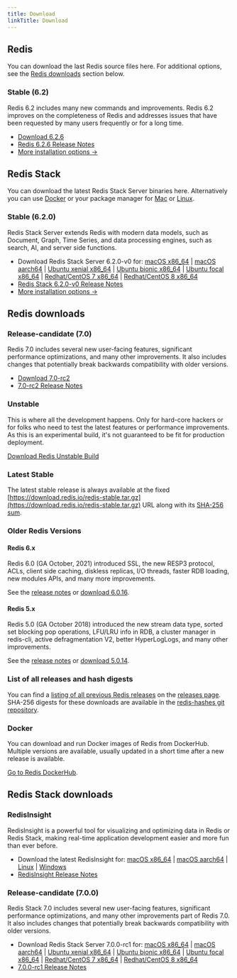 ```yaml
---
title: Download
linkTitle: Download
---
```

<div class="inner-content">
<div id="download-redis">

## Redis

You can download the last Redis source files here. For additional options, see the [Redis downloads](#redis-downloads) section below.

### Stable (6.2)

Redis 6.2 includes many new commands and improvements. Redis 6.2 improves on the completeness of Redis and addresses issues that have been requested by many users frequently or for a long time. 

* [Download 6.2.6](https://download.redis.io/releases/redis-6.2.6.tar.gz)
* [Redis 6.2.6 Release Notes](https://raw.githubusercontent.com/redis/redis/6.2/00-RELEASENOTES)
* [More installation options ->](#redis-downloads)

</div>

<div id="download-redis-stack">

## Redis Stack

You can download the latest Redis Stack Server binaries here. Alternatively you can use [Docker](/docs/stack/get-started/install/docker) or your package manager for [Mac](/docs/stack/get-started/install/mac-os) or [Linux](/docs/stack/get-started/install/linux).

### Stable (6.2.0)

Redis Stack Server extends Redis with modern data models, such as Document, Graph, Time Series, and data processing engines, such as search, AI, and server side functions.

* Download Redis Stack Server 6.2.0-v0 for: [macOS x86_64](https://redismodules.s3.amazonaws.com/redis-stack/redis-stack-server-6.2.0-v1.catalina.x86_64.zip) | [macOS aarch64](https://redismodules.s3.amazonaws.com/redis-stack/redis-stack-server-6.2.0-v1.monterey.arm64.zip) | [Ubuntu xenial x86_64](https://redismodules.s3.amazonaws.com/redis-stack/redis-stack-server-6.2.0-v1.xenial.x86_64.tar.gz) | [Ubuntu bionic x86_64](https://redismodules.s3.amazonaws.com/redis-stack/redis-stack-server-6.2.0-v1.bionic.x86_64.tar.gz) | [Ubuntu focal x86_64](https://redismodules.s3.amazonaws.com/redis-stack/redis-stack-server-6.2.0-v1.focal.x86_64.tar.gz) | [Redhat/CentOS 7 x86_64](https://redismodules.s3.amazonaws.com/redis-stack/redis-stack-server-6.2.0-v1.rhel7.x86_64.tar.gz) | [Redhat/CentOS 8 x86_64](https://redismodules.s3.amazonaws.com/redis-stack/redis-stack-server-6.2.0-v1.rhel8.x86_64.tar.gz) 
* [Redis Stack 6.2.0-v0 Release Notes](https://github.com/redis-stack/redis-stack/releases/tag/6.2.0-v1)
* [More installation options ->](#redis-stack-downloads)
</div>
 
<div id="download-redis-options">
  
## Redis downloads

### Release-candidate (7.0)

Redis 7.0 includes several new user-facing features, significant performance optimizations, and many other improvements. It also includes changes that potentially break backwards compatibility with older versions. 

* [Download 7.0-rc2](https://github.com/redis/redis/archive/7.0-rc2.tar.gz)
* [7.0-rc2 Release Notes](https://raw.githubusercontent.com/redis/redis/7.0/00-RELEASENOTES)

### Unstable

This is where all the development happens. Only for hard-core hackers or for folks who need to test the latest features or performance improvements. As this is an experimental build, it's not guaranteed to be fit for production deployment.

[Download Redis Unstable Build](https://github.com/redis/redis/archive/unstable.tar.gz)

### Latest Stable

The latest stable release is always available at the fixed [https://download.redis.io/redis-stable.tar.gz](https://download.redis.io/redis-stable.tar.gz) URL along with its [SHA-256 sum](https://download.redis.io/redis-stable.tar.gz.SHA256SUM).

### Older Redis Versions

#### Redis 6.x

Redis 6.0 (GA October, 2021) introduced SSL, the new RESP3 protocol, ACLs, client side caching, diskless replicas, I/O threads, faster RDB loading, new modules APIs, and many more improvements.

See the [release notes](https://raw.githubusercontent.com/redis/redis/6.0/00-RELEASENOTES) or [download 6.0.16](https://download.redis.io/releases/redis-6.0.16.tar.gz).

#### Redis 5.x

Redis 5.0 (GA October 2018) introduced the new stream data type, sorted set blocking pop operations, LFU/LRU info in RDB, a cluster manager in redis-cli, active defragmentation V2, better HyperLogLogs, and many other improvements.

See the [release notes](https://raw.githubusercontent.com/redis/redis/5.0/00-RELEASENOTES) or [download 5.0.14](https://download.redis.io/releases/redis-5.0.14.tar.gz).

### List of all releases and hash digests

You can find a [listing of all previous Redis releases](https://download.redis.io/releases/) on the [releases page](https://download.redis.io/releases/). SHA-256 digests for these downloads are available in the [redis-hashes git repository](https://github.com/redis/redis-hashes/).

### Docker

You can download and run Docker images of Redis from DockerHub. Multiple versions are available, usually updated in a short time after a new release is available.

[Go to Redis DockerHub](https://hub.docker.com/_/redis).
</div>
</div>

<div id="download-redis-stack-options">
<div class="inner-content">

## Redis Stack downloads

### RedisInsight

RedisInsight is a powerful tool for visualizing and optimizing data in Redis or Redis Stack, making real-time application development easier and more fun than ever before.

* Download the latest RedisInsight for: [macOS x86_64](https://download.redisinsight.redis.com/latest/RedisInsight-v2-mac-x64.dmg) | [macOS aarch64](https://download.redisinsight.redis.com/latest/RedisInsight-v2-mac-arm64.dmg) | [Linux](https://download.redisinsight.redis.com/latest/RedisInsight-v2-linux-x86_64.AppImage) | [Windows](https://download.redisinsight.redis.com/latest/RedisInsight-v2-win-installer.exe)
* [RedisInsight Release Notes](https://docs.redis.com/staging/release-ri-v2.0/ri/release-notes/)
 
### Release-candidate (7.0.0)

Redis Stack 7.0 includes several new user-facing features, significant performance optimizations, and many other improvements part of Redis 7.0. It also includes changes that potentially break backwards compatibility with older versions. 

* Download Redis Stack Server 7.0.0-rc1 for: [macOS x86_64](https://redismodules.s3.amazonaws.com/redis-stack/redis-stack-server-7.0.0-rc1.catalina.x86_64.zip) | [macOS aarch64](https://redismodules.s3.amazonaws.com/redis-stack/redis-stack-server-7.0.0-rc1.monterey.arm64.zip) | [Ubuntu xenial x86_64](https://redismodules.s3.amazonaws.com/redis-stack/redis-stack-server-7.0.0-rc1.xenial.x86_64.tar.gz) | [Ubuntu bionic x86_64](https://redismodules.s3.amazonaws.com/redis-stack/redis-stack-server-7.0.0-rc1.bionic.x86_64.tar.gz) | [Ubuntu focal x86_64](https://redismodules.s3.amazonaws.com/redis-stack/redis-stack-server-7.0.0-rc1.focal.x86_64.tar.gz) | [Redhat/CentOS 7 x86_64](https://redismodules.s3.amazonaws.com/redis-stack/redis-stack-server-7.0.0-rc1.rhel7.x86_64.tar.gz) | [Redhat/CentOS 8 x86_64](https://redismodules.s3.amazonaws.com/redis-stack/redis-stack-server-7.0.0-rc1.rhel8.x86_64.tar.gz) 
* [7.0.0-rc1 Release Notes](https://github.com/redis-stack/redis-stack/releases/tag/7.0.0-rc1)

</div>
</div>
